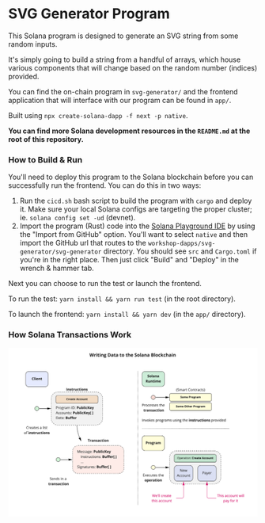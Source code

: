 # SVG Generator Program

This Solana program is designed to generate an SVG string from some random inputs.   
   
It's simply going to build a string from a handful of arrays, which house various components that will change based on the random number (indices) provided.   
   
You can find the on-chain program in `svg-generator/` and the frontend application that will interface with our program can be found in `app/`.   
   
Built using `npx create-solana-dapp -f next -p native`.   
   
**You can find more Solana development resources in the `README.md` at the root of this repository.**

### How to Build & Run

You'll need to deploy this program to the Solana blockchain before you can successfully run the frontend. You can do this in two ways:
1. Run the `cicd.sh` bash script to build the program with `cargo` and deploy it. Make sure your local Solana configs are targeting the proper cluster; ie. `solana config set -ud` (devnet).
2. Import the program (Rust) code into the [Solana Playground IDE](https://beta.solpg.io) by using the "Import from GitHub" option. You'll want to select `native` and then import the GitHub url that routes to the `workshop-dapps/svg-generator/svg-generator` directory. You should see `src` and `Cargo.toml` if you're in the right place. Then just click "Build" and "Deploy" in the wrench & hammer tab.
   
Next you can choose to run the test or launch the frontend.   
   
To run the test: `yarn install && yarn run test` (in the root directory).   
   
To launch the frontend: `yarn install && yarn dev` (in the `app/` directory).

### How Solana Transactions Work
![](./solana_transaction.jpg)